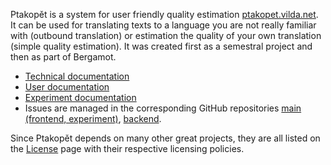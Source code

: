 Ptakopět is a system for user friendly quality estimation [ptakopet.vilda.net](https://ptakopet.vilda.net). It can be used for translating texts to a language you are not really familiar with (outbound translation) or estimation the quality of your own translation (simple quality estimation).
It was created first as a semestral project and then as part of Bergamot.

- [Technical documentation](tech.md)
- [User documentation](user.md)
- [Experiment documentation](experiment.md)
- Issues are managed in the corresponding GitHub repositories [main (frontend, experiment)](https://github.com/zouharvi/ptakopet), [backend](https://github.com/zouharvi/ptakopet-server).


Since Ptakopět depends on many other great projects, they are all listed on the [License](license.md) page with their respective licensing policies.

